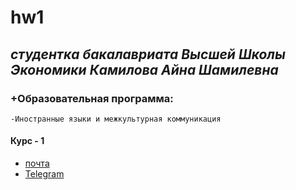 # hw1
## *студентка бакалавриата Высшей Школы Экономики* _Камилова Айна Шамилевна_
### +Образовательная программа:
    -Иностранные языки и межкультурная коммуникация
#### Курс - 1
* [почта](mailto:aynakamilova@gmail.com)
* [Telegram](htts://t.me/freezing_summer)

